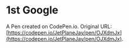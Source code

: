 # 1st Google

A Pen created on CodePen.io. Original URL: [https://codepen.io/JetPlaneJay/pen/OJXdmJx](https://codepen.io/JetPlaneJay/pen/OJXdmJx).


